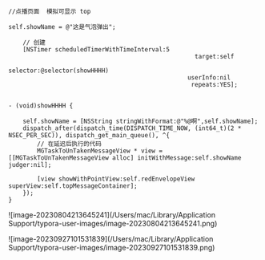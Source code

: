  

```objc
//点播页面  模拟可显示 top

self.showName = @"这是气泡弹出";
  
    // 创建
    [NSTimer scheduledTimerWithTimeInterval:5
                                                    target:self
                                                  selector:@selector(showHHHH)
                                                  userInfo:nil
                                                   repeats:YES];


- (void)showHHHH {
    
    self.showName = [NSString stringWithFormat:@"%@啊",self.showName];
    dispatch_after(dispatch_time(DISPATCH_TIME_NOW, (int64_t)(2 * NSEC_PER_SEC)), dispatch_get_main_queue(), ^{
        // 在延迟后执行的代码
        MGTaskToUnTakenMessageView * view = [[MGTaskToUnTakenMessageView alloc] initWithMessage:self.showName judger:nil];
        
        [view showWithPointView:self.redEnvelopeView superView:self.topMessageContainer];
    });
}
```



![image-20230804213645241](/Users/mac/Library/Application Support/typora-user-images/image-20230804213645241.png)



![image-20230927101531839](/Users/mac/Library/Application Support/typora-user-images/image-20230927101531839.png)
